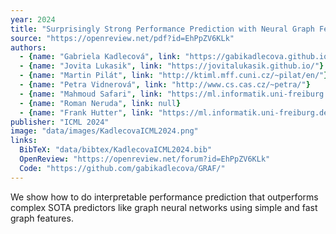 ```yaml
---
year: 2024
title: "Surprisingly Strong Performance Prediction with Neural Graph Features"
source: "https://openreview.net/pdf?id=EhPpZV6KLk"
authors:
  - {name: "Gabriela Kadlecová", link: "https://gabikadlecova.github.io"}
  - {name: "Jovita Lukasik", link: "https://jovitalukasik.github.io/"}
  - {name: "Martin Pilát", link: "http://ktiml.mff.cuni.cz/~pilat/en/"}
  - {name: "Petra Vidnerová", link: "http://www.cs.cas.cz/~petra/"}
  - {name: "Mahmoud Safari", link: "https://ml.informatik.uni-freiburg.de/profile/safari/"}
  - {name: "Roman Neruda", link: null}
  - {name: "Frank Hutter", link: "https://ml.informatik.uni-freiburg.de/profile/hutter/"}
publisher: "ICML 2024"
image: "data/images/KadlecovaICML2024.png"
links:
  BibTeX: "data/bibtex/KadlecovaICML2024.bib"
  OpenReview: "https://openreview.net/forum?id=EhPpZV6KLk"
  Code: "https://github.com/gabikadlecova/GRAF/"
---
```

We show how to do interpretable performance prediction that outperforms complex SOTA predictors like graph neural networks using simple and fast graph features.
